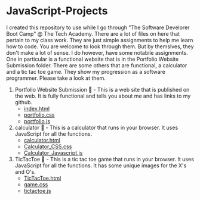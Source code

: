 # JavaScript-Projects

I created this repository to use while I go through "The Software Develorer Boot Camp" @ The Tech Academy. 
There are a lot of files on here that pertain to my class work. They are just simple assignments to help me learn how to code. You are welcome to look through them. But by themslves, they don't make a lot of sense. I do however, have some notabile assignments. One in particular is a functional website that is in the Portfolio Website Submission folder. There are some others that are functional, a calculator and a tic tac toe game. They show my progression as a software programmer. Please take a look at them.

1. Portfolio Website Submission 📁 - This is a web site that is published on the web. It is fully functional and tells you about me and has links to my github.
   - [index.html](Portfolio_Website_Submission/index.html)
   - [portfolio.css](Portfolio_Website_Submission/css/portfolio.css)
   - [portfolio.js](Portfolio_Website_Submission/js/portfolio.js)
2. calculator 📁 - This is a calculator that runs in your browser. It uses JavaScript for all the functions.
   - [calculator.html](calculator/calculator.html)
   - [Calculator_CSS.css](calculator/CSS/Calculator_CSS.css)
   - [Calculator_Javascript.js](calculator/Javascript/Calculator_Javascript.js)
3. TicTacToe 📁 - This is a tic tac toe game that runs in your browser. It uses JavaScript for all the functions. It has some unique images for the X's and O's.
   - [TicTacToe.html](TicTacToe/TicTacToe.html)
   - [game.css](TicTacToe/css/game.css)
   - [tictactoe.js](TicTacToe/js/tictactoe.js)
